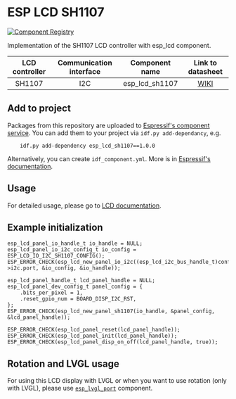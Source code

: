 # ESP LCD SH1107

[![Component Registry](https://components.espressif.com/components/espressif/esp_lcd_sh1107/badge.svg)](https://components.espressif.com/components/espressif/esp_lcd_sh1107)

Implementation of the SH1107 LCD controller with esp_lcd component. 

| LCD controller | Communication interface | Component name | Link to datasheet |
| :------------: | :---------------------: | :------------: | :---------------: |
| SH1107         | I2C                     | esp_lcd_sh1107 | [WIKI](https://www.waveshare.com/wiki/1.3inch_OLED_Module_(C)) |

## Add to project

Packages from this repository are uploaded to [Espressif's component service](https://components.espressif.com/).
You can add them to your project via `idf.py add-dependancy`, e.g. 
```
    idf.py add-dependency esp_lcd_sh1107==1.0.0
```

Alternatively, you can create `idf_component.yml`. More is in [Espressif's documentation](https://docs.espressif.com/projects/esp-idf/en/latest/esp32/api-guides/tools/idf-component-manager.html).

## Usage

For detailed usage, please go to [LCD documentation](https://docs.espressif.com/projects/esp-idf/en/latest/esp32/api-reference/peripherals/lcd.html).

## Example initialization 

```
esp_lcd_panel_io_handle_t io_handle = NULL;
esp_lcd_panel_io_i2c_config_t io_config = ESP_LCD_IO_I2C_SH1107_CONFIG();
ESP_ERROR_CHECK(esp_lcd_new_panel_io_i2c((esp_lcd_i2c_bus_handle_t)config->i2c.port, &io_config, &io_handle));

esp_lcd_panel_handle_t lcd_panel_handle = NULL;
esp_lcd_panel_dev_config_t panel_config = {
    .bits_per_pixel = 1,
    .reset_gpio_num = BOARD_DISP_I2C_RST,
};
ESP_ERROR_CHECK(esp_lcd_new_panel_sh1107(io_handle, &panel_config, &lcd_panel_handle));

ESP_ERROR_CHECK(esp_lcd_panel_reset(lcd_panel_handle));
ESP_ERROR_CHECK(esp_lcd_panel_init(lcd_panel_handle));
ESP_ERROR_CHECK(esp_lcd_panel_disp_on_off(lcd_panel_handle, true));
```

## Rotation and LVGL usage

For using this LCD display with LVGL or when you want to use rotation (only with LVGL), please use [`esp_lvgl_port`](
https://github.com/espressif/esp-bsp/tree/master/components/esp_lvgl_port) component.
